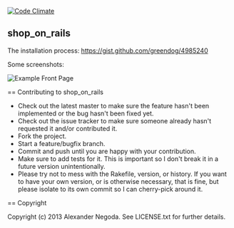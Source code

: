 [![Code Climate](https://codeclimate.com/github/shoponrails/shop_on_rails.png)](https://codeclimate.com/github/shoponrails/shop_on_rails)

## shop_on_rails

The installation process: https://gist.github.com/greendog/4985240

Some screenshots:

![Example Front Page](https://drive.google.com/uc?id=0Bwxa_189GC2OZXNKb3FjYWwtSkE)

== Contributing to shop_on_rails
 
* Check out the latest master to make sure the feature hasn't been implemented or the bug hasn't been fixed yet.
* Check out the issue tracker to make sure someone already hasn't requested it and/or contributed it.
* Fork the project.
* Start a feature/bugfix branch.
* Commit and push until you are happy with your contribution.
* Make sure to add tests for it. This is important so I don't break it in a future version unintentionally.
* Please try not to mess with the Rakefile, version, or history. If you want to have your own version, or is otherwise necessary, that is fine, but please isolate to its own commit so I can cherry-pick around it.

== Copyright

Copyright (c) 2013 Alexander Negoda. See LICENSE.txt for
further details.

